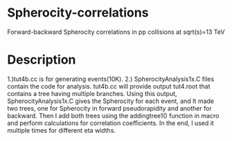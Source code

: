 # Spherocity-correlations
Forward-backward Spherocity correlations in pp  collisions at sqrt(s)=13 TeV
# Description
1.)tut4b.cc is for generating events(10K).
2.) SpherocityAnalysis1x.C files contain the code for analysis.
tut4b.cc will provide output tut4.root that contains a tree having multiple branches. Using this output, SpherocityAnalysis1x.C gives the Spherocity for each event, and It made two trees, one for Spherocity in forward pseudorapidity and another for backward. Then I add both trees using the addingtree1() function in macro and perform calculations for correlation coefficients. In the end, I used it multiple times for different eta widths.
